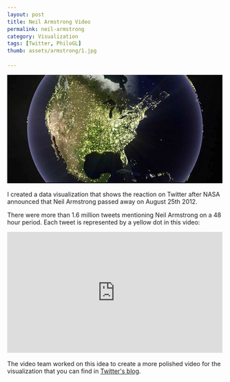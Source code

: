 ```yaml
---
layout: post
title: Neil Armstrong Video
permalink: neil-armstrong
category: Visualization
tags: [Twitter, PhiloGL]
thumb: assets/armstrong/1.jpg

---
```


![Tweets in planet](/assets/armstrong/1.jpg)

I created a data visualization that shows the reaction on
Twitter after NASA announced that Neil Armstrong passed away on August 25th 2012.

There were more than 1.6 million tweets mentioning Neil Armstrong
on a 48 hour period. Each tweet is represented by a yellow dot in this video:

<iframe width="500" height="281" src="http://www.youtube.com/embed/lfND_hBL0aY?rel=0" frameborder="0" allowfullscreen="true">
</iframe>

The video team worked on this idea to create a more polished video for the
visualization that you can find in [Twitter's blog](http://blog.twitter.com/2012/08/remembering-first-man-on-moon_31.html).

